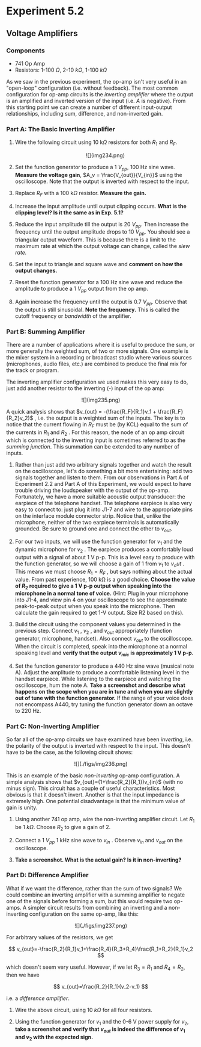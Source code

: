 # Experiment 5.2

## Voltage Amplifiers

### Components

* 741 Op Amp
* Resistors: 1-100 $\Omega$, 2-10 $k\Omega$, 1-100 $k\Omega$

As we saw in the previous experiment, the op-amp isn't very useful in an
"open-loop" configuration (i.e. without feedback). The most common
configuration for op-amp circuits is the *inverting amplifier* where the output
is an amplified and inverted version of the input (i.e.  $A$ is negative). From
this starting point we can create a number of different input-output
relationships, including sum, difference, and non-inverted gain.

### Part A: The Basic Inverting Amplifier

1. Wire the following circuit using 10 k$\Omega$ resistors for both $R_1$ and
   $R_F$.

    <center>
    ![](img234.png)
    </center>

2. Set the function generator to produce a 1 $V_{pp}$, 100 Hz sine wave.
   **Measure the voltage gain**, $A_v = \frac{V_{out}}{V_{in}}$ using the
   oscilloscope. Note that the output is inverted with respect to the input.

3. Replace $R_F$ with a 100 k$\Omega$ resistor.  **Measure the gain.**

4. Increase the input amplitude until output clipping occurs. **What is the
   clipping level? Is it the same as in Exp. 5.1?**

5. Reduce the input amplitude till the output is 20 $V_{pp}$. Then increase the
   frequency until the output amplitude drops to 10 $V_{pp}$. You should see a
   triangular output waveform. This is because there is a limit to the maximum
   rate at which the output voltage can change, called the *slew rate.*

6. Set the input to triangle and square wave and **comment on how the output
   changes.**

7. Reset the function generator for a 100 Hz sine wave and reduce the amplitude
   to produce a 1 $V_{pp}$ output from the op amp.

8. Again increase the frequency until the output is 0.7 $V_{pp}$. Observe that
   the output is still sinusoidal. **Note the frequency.** This is called the
   cutoff frequency or *bandwidth* of the amplifier.

### Part B: Summing Amplifier

There are a number of applications where it is useful to produce the sum, or
more generally the weighted sum, of two or more signals. One example is the
mixer system in a recording or broadcast studio where various sources
(microphones, audio files, etc.) are combined to produce the final mix for the
track or program.

The inverting amplifier configuration we used makes this very easy to do, just
add another resistor to the inverting (-) input of the op amp:

<center>
![](img235.png)
</center>

A quick analysis shows that $v_{out} = -(\frac{R_F}{R_1}v_1 +
\frac{R_F}{R_2}v_2)$ , i.e.  the output is a weighted sum of the inputs. The
key is to notice that the current flowing in $R_F$ must be (by KCL) equal to
the sum of the currents in $R_1$ and $R_2$ . For this reason, the node of an op
amp circuit which is connected to the inverting input is sometimes referred to
as the *summing junction*. This summation can be extended to any number of
inputs.

1. Rather than just add two arbitrary signals together and watch the result on
   the oscilloscope, let's do something a bit more entertaining: add two
   signals together and listen to them. From our observations in Part A of
   Experiment 2.2 and Part A of this Experiment, we would expect to have
   trouble driving the loudspeaker with the output of the op-amp.  Fortunately,
   we have a more suitable acoustic output transducer: the earpiece of the
   telephone handset. The telephone earpiece is also very easy to connect to:
   just plug it into J1-7 and wire to the appropriate pins on the interface
   module connector strip. Notice that, unlike the microphone, neither of the
   two earpiece terminals is automatically grounded. Be sure to ground one and
   connect the other to $v_{out}$.

2. For our two inputs, we will use the function generator for $v_1$ and the
   dynamic microphone for $v_2$ . The earpiece produces a comfortably loud
   output with a signal of about 1 V p-p. This is a level easy to produce with
   the function generator, so we will choose a gain of 1 from $v_1$ to $v_out$
   . This means we must choose $R_1=R_F$ , but says nothing about the actual
   value. From past experience, 100 kΩ is a good choice. **Choose the value of
   $R_2$ required to give a 1 V p-p output when speaking into the microphone in
   a normal tone of voice.** (Hint: Plug in your microphone into J1-4, and view
   pin 4 on your oscilloscope to see the approximate peak-to-peak output when
   you speak into the microphone. Then calculate the gain required to get 1-V
   output. Size R2 based on this).

3. Build the circuit using the component values you determined in the previous
   step. Connect $v_1$ , $v_2$ , and $v_{out}$ appropriately (function
   generator, microphone, handset). Also connect $v_{out}$ to the oscilloscope.
   When the circuit is completed, speak into the microphone at a normal
   speaking level and **verify that the output $v_{mic}$ is approximately
   1 V p-p.**

4. Set the function generator to produce a 440 Hz sine wave (musical note A).
   Adjust the amplitude to produce a comfortable listening level in the handset
   earpiece. While listening to the earpiece and watching the oscilloscope, hum
   the note A. **Take a screenshot and describe what happens on the scope when
   you are in tune and when you are slightly out of tune with the function
   generator.** If the range of your voice does not encompass A440, try tuning
   the function generator down an octave to 220 Hz.

### Part C: Non-Inverting Amplifier

So far all of the op-amp circuits we have examined have been *inverting*, i.e.
the polarity of the output is inverted with respect to the input. This doesn't
have to be the case, as the following circuit shows:

<center>
![](./figs/img236.png)
</center>

This is an example of the basic *non-inverting* op-amp configuration. A simple
analysis shows that $v_{out}=(1+\frac{R_2}{R_1})v_{in}$ (with no minus sign).
This circuit has a couple of useful characteristics. Most obvious is that it
doesn't invert. Another is that the input impedance is extremely high. One
potential disadvantage is that the minimum value of gain is unity.

1. Using another 741 op amp, wire the non-inverting amplifier circuit.  Let
   $R_1$ be 1 $k\Omega$. Choose $R_2$ to give a gain of 2.

2. Connect a 1 $V_{pp}$ 1 kHz sine wave to $v_{in}$ . Observe $v_{in}$ and
   $v_{out}$ on the oscilloscope.

3. **Take a screenshot. What is the actual gain? Is it in non-inverting?**

### Part D: Difference Amplifier

What if we want the difference, rather than the sum of two signals? We could
combine an inverting amplifier with a summing amplifier to negate one of the
signals before forming a sum, but this would require two op-amps. A simpler
circuit results from combining an inverting and a non-inverting configuration
on the same op-amp, like this:

<center>
![](./figs/img237.png)
</center>

For arbitrary values of the resistors, we get 

$$
v_{out}=-\frac{R_2}{R_1}v_1+\frac{R_4}{R_3+R_4}\frac{R_1+R_2}{R_1}v_2
$$

which doesn't seem very useful. However, if we let $R_3=R_1$ and $R_4=R_2$,
then we have 

$$
v_{out}=\frac{R_2}{R_1}(v_2-v_1)
$$ 

i.e. a *difference amplifier*.

1. Wire the above circuit, using 10 $k\Omega$ for all four resistors.

2. Using the function generator for $v_1$ and the 0-6 V power supply for $v_2$,
   **take a screenshot and verify that $v_{out}$ is indeed the difference of
   $v_1$ and $v_2$ with the expected sign.**
